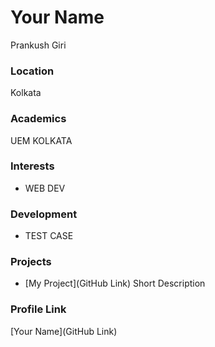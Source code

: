 # Your Name
Prankush Giri
### Location

Kolkata

### Academics

UEM KOLKATA

### Interests

- WEB DEV

### Development

- TEST CASE

### Projects

- [My Project](GitHub Link) Short Description

### Profile Link

[Your Name](GitHub Link)